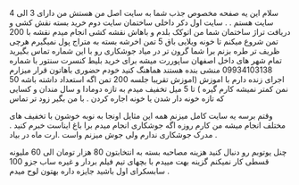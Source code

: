 سلام این یه صفحه مخصوص جذب شما به سایت اصل من هستش من دارای 3 الی 4 سایت هستم .
.
سایت اول دکر داخلی ساختمان 
سایت دوم خرید بسته نقش کشی و دریافت تراژ ساختمان شما من اتوکک بلدم و باهاش نقشه کشی انجام میدم نقشه با 200 تمن شروع میکنم تا خونه ویلایی باق 5 تمن اخرشه بسته به متراج پول نمیگیرم هرچی ظریف تر طره بزنم برا شما گرون تر در میاد
جوشکاری رو با این شماره تماس بگیرید تمام شهر های داخل اصفهان ساپوررت میشه 
برای خرید بلیط کنسرت سنتور با شماره 09934103138 منشی بنده هستند هماهنگ کنید خودم حضوری باهاتون قرار میزارم اجرای زنده دارم با اموزش (اموزش تقریبا جلسه 200 تمن اگه استعداد داشته باشه 50 نمن کمتر نمیشه کارم گیره ) تا 5 میل تخفیف میدم به تازه دومادا و سال مندان و کسایی که تازه خونه دار شدن یا خونه اجاره کردن . با من بگیر زود تر تماس 

وقتم برسه یه سایت کامل میزنم همه این مثایل اونجا به نوبه خوشون با تخفیف های مختلف انجام میشه من کارم روزه اگه جوشکاری انجام میدم برا باغ ایناست خبرم کنید . مدرک جوشکاری ندارم ولی جوش میزنم واست .ارت ماه در بیاد .

 چنل یوتوبم رو دنبال کنید هزینه مصاحبه بسته به انتخابتون 80 هزار تومان الی 60 ملیونه  قسطی کار نمیکنم گزینه بهت مییدم با بچهای تیم فیلم بردار و غیره ساب جزو 100 سابسکرای اول باشید جایزه داره بهتون لوح میدم .
